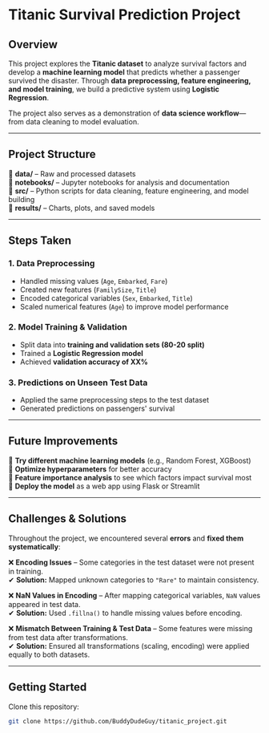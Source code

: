 # Titanic Survival Prediction Project

## **Overview**
This project explores the **Titanic dataset** to analyze survival factors and develop a **machine learning model** that predicts whether a passenger survived the disaster. Through **data preprocessing, feature engineering, and model training**, we build a predictive system using **Logistic Regression**.

The project also serves as a demonstration of **data science workflow**—from data cleaning to model evaluation.

---

## **Project Structure**
📂 **data/** – Raw and processed datasets  
📂 **notebooks/** – Jupyter notebooks for analysis and documentation  
📂 **src/** – Python scripts for data cleaning, feature engineering, and model building  
📂 **results/** – Charts, plots, and saved models  

---

## **Steps Taken**
### **1. Data Preprocessing**
- Handled missing values (`Age`, `Embarked`, `Fare`)
- Created new features (`FamilySize`, `Title`)
- Encoded categorical variables (`Sex`, `Embarked`, `Title`)
- Scaled numerical features (`Age`) to improve model performance

### **2. Model Training & Validation**
- Split data into **training and validation sets (80-20 split)**
- Trained a **Logistic Regression model**
- Achieved **validation accuracy of XX%**

### **3. Predictions on Unseen Test Data**
- Applied the same preprocessing steps to the test dataset
- Generated predictions on passengers' survival

---

## **Future Improvements**
🚀 **Try different machine learning models** (e.g., Random Forest, XGBoost)  
🚀 **Optimize hyperparameters** for better accuracy  
🚀 **Feature importance analysis** to see which factors impact survival most  
🚀 **Deploy the model** as a web app using Flask or Streamlit  

---

## **Challenges & Solutions**
Throughout the project, we encountered several **errors** and **fixed them systematically**:

❌ **Encoding Issues** – Some categories in the test dataset were not present in training.  
✔ **Solution:** Mapped unknown categories to `"Rare"` to maintain consistency.

❌ **NaN Values in Encoding** – After mapping categorical variables, `NaN` values appeared in test data.  
✔ **Solution:** Used `.fillna()` to handle missing values before encoding.

❌ **Mismatch Between Training & Test Data** – Some features were missing from test data after transformations.  
✔ **Solution:** Ensured all transformations (scaling, encoding) were applied equally to both datasets.

---

## **Getting Started**
Clone this repository:
```bash
git clone https://github.com/BuddyDudeGuy/titanic_project.git
